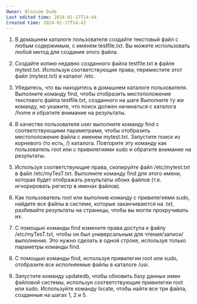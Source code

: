 ```yaml
---
Owner: Blossom Dude
Last edited time: 2024-01-17T14:44
Created time: 2024-01-17T14:43
---
```

1. В домашнем каталоге пользователя создайте текстовый файл с любым содержимым, с именем testfile.txt. Вы можете использовать любой метод для создания этого файла.

  
2. Создайте копию недавно созданного файла testfile.txt в файле mytest.txt. Используя соответствующие права, переместите этот файл (mytest.txt) в каталог /etc.  

  
3. Убедитесь, что вы находитесь в домашнем каталоге пользователя. Выполните команду find, чтобы отобразить местоположение текстового файла testfile.txt, созданного на шаге Выполните ту же команду, но укажите, что поиск должен начинаться с каталога /home и обратите внимание на результаты.  

  
4. В качестве пользователя user выполните команду find с соответствующими параметрами, чтобы отобразить местоположение файла с именем mytest.txt. Запустите поиск из корневого (то есть, /) каталога. Повторите эту команду как пользователь root или с привилегиями sudo и обратите внимание на результаты.  

  
5. Используя соответствующие права, скопируйте файл /etc/mytest.txt в файл /etc/myTesT.txt. Выполните команду find для этого имени, которая будет отображать результаты обоих файлов (т.е. игнорировать регистр в именах файлов).  

  
6. Как пользователь root или выполнив команду с привилегиями sudo, найдите все файлы в системе, которые заканчиваются на .txt, разбивайте результаты на страницы, чтобы вы могли прокручивать их.  

  
7. С помощью команды find измените права доступа к файлу /etc/myTesT.txt, чтобы он был универсальным для чтения/записи/выполнения. Это нужно сделать в одной строке, используя только параметры команды find.  

  
8. С помощью команды find, используя привилегии root или sudo, отобразите все исполняемые файлы в каталоге /usr.  

  
9. Запустите команду updatedb, чтобы обновить базу данных имен файловой системы, используя соответствующие привилегии root или sudo. Используйте команду locate, чтобы найти все три файла, созданные на шагах 1, 2 и 5.